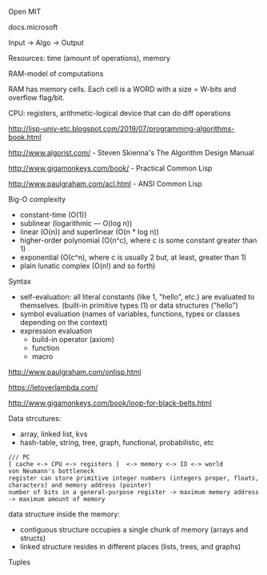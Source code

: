 Open MIT

docs.microsoft

Input -> Algo -> Output

Resources: time (amount of operations), memory

RAM-model of computations

RAM has memory cells. Each cell is a WORD with a size = W-bits and overflow flag/bit.

CPU: registers, arithmetic-logical device that can do diff operations

http://lisp-univ-etc.blogspot.com/2019/07/programming-algorithms-book.html

http://www.algorist.com/ - Steven Skienna's The Algorithm Design Manual

http://www.gigamonkeys.com/book/ - Practical Common Lisp
 
http://www.paulgraham.com/acl.html - ANSI Common Lisp

Big-O complexity
* constant-time (O(1))
* sublinear (logarithmic — O(log n))
* linear (O(n)) and superlinear (O(n * log n))
* higher-order polynomial (O(n^c), where c is some constant greater than 1)
* exponential (O(с^n), where с is usually 2 but, at least, greater than 1)
* plain lunatic complex (O(n!) and so forth)

Syntax
* self-evaluation: all literal constants (like 1, "hello", etc.) are evaluated to themselves. (built-in primitive types (1) or data structures ("hello")
* symbol evaluation (names of variables, functions, types or classes depending on the context)
* expression evaluation
  * build-in operator (axiom)
  * function
  * macro


http://www.paulgraham.com/onlisp.html

https://letoverlambda.com/

http://www.gigamonkeys.com/book/loop-for-black-belts.html


Data strcutures:
 * array, linked list, kvs
 * hash-table, string, tree, graph, functional, probabilistic, etc
 
```
/// PC
[ cache <-> CPU <-> registers ]  <-> memory <-> IO <-> world
von Neumann's bottleneck
register can store primitive integer numbers (integers proper, floats, characters) and memory address (pointer)
number of bits in a general-purpose register -> maximum memory address -> maximum amount of memory
```
 
data structure inside the memory:
* contiguous structure occupies a single chunk of memory (arrays and structs) 
* linked structure resides in different places (lists, trees, and graphs)

Tuples
